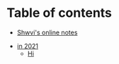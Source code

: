 # Table of contents

- [Shwvi's online notes](README.md)

* [in 2021]()
  - [Hi](posts/FisrtPost.md)
